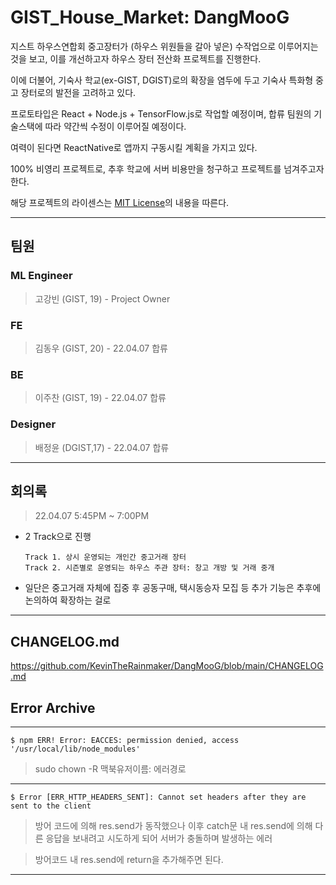 # GIST_House_Market: DangMooG

지스트 하우스연합회 중고장터가 (하우스 위원들을 갈아 넣은) 수작업으로 이루어지는 것을 보고, 이를 개선하고자 하우스 장터 전산화 프로젝트를 진행한다.

이에 더불어, 기숙사 학교(ex-GIST, DGIST)로의 확장을 염두에 두고 기숙사 특화형 중고 장터로의 발전을 고려하고 있다.

프로토타입은 React + Node.js + TensorFlow.js로 작업할 예정이며, 합류 팀원의 기술스택에 따라 약간씩 수정이 이루어질 예정이다.

여력이 된다면 ReactNative로 앱까지 구동시킬 계획을 가지고 있다.

100% 비영리 프로젝트로, 추후 학교에 서버 비용만을 청구하고 프로젝트를 넘겨주고자 한다.

해당 프로젝트의 라이센스는 <a href="https://github.com/KevinTheRainmaker/DangMooG/blob/main/LICENSE">MIT License</a>의 내용을 따른다.

---

## 팀원

### ML Engineer

> 고강빈 (GIST, 19) - Project Owner

### FE

> 김동우 (GIST, 20) - 22.04.07 합류

### BE

> 이주찬 (GIST, 19) - 22.04.07 합류

### Designer

> 배정윤 (DGIST,17) - 22.04.07 합류

---

## 회의록

> 22.04.07 5:45PM ~ 7:00PM

- 2 Track으로 진행
  >
      Track 1. 상시 운영되는 개인간 중고거래 장터
      Track 2. 시즌별로 운영되는 하우스 주관 장터: 창고 개방 및 거래 중개
  >
- 일단은 중고거래 자체에 집중 후 공동구매, 택시동승자 모집 등 추가 기능은 추후에 논의하여 확장하는 걸로

---

## CHANGELOG.md

https://github.com/KevinTheRainmaker/DangMooG/blob/main/CHANGELOG.md

## Error Archive

---

```
$ npm ERR! Error: EACCES: permission denied, access '/usr/local/lib/node_modules'
```

> sudo chown -R 맥북유저이름: 에러경로

---

```
$ Error [ERR_HTTP_HEADERS_SENT]: Cannot set headers after they are sent to the client
```

> 방어 코드에 의해 res.send가 동작했으나 이후 catch문 내 res.send에 의해 다른 응답을 보내려고 시도하게 되어 서버가 충돌하며 발생하는 에러

> 방어코드 내 res.send에 return을 추가해주면 된다.

---
